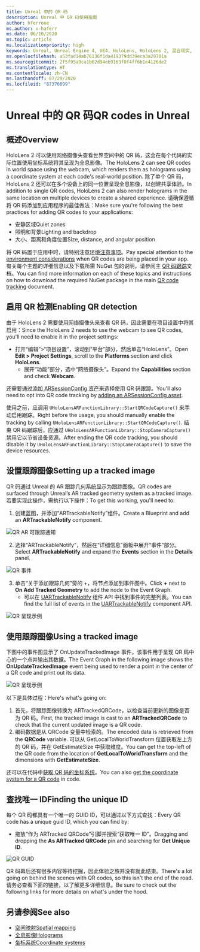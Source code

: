 ```yaml
---
title: Unreal 中的 QR 码
description: Unreal 中 QR 码使用指南
author: hferrone
ms.author: v-haferr
ms.date: 06/10/2020
ms.topic: article
ms.localizationpriority: high
keywords: Unreal, Unreal Engine 4, UE4, HoloLens, HoloLens 2, 混合现实, 开发, 功能, 文档, 指南, 全息影像, qr 码
ms.openlocfilehash: a53fad14ab76136f1da419379dd39eca3a29701a
ms.sourcegitcommit: 2f5f95a9ca1b02d94eb9163f0f4ff6b1e4126de2
ms.translationtype: HT
ms.contentlocale: zh-CN
ms.lasthandoff: 07/29/2020
ms.locfileid: "87376099"
---
```

# <a name="qr-codes-in-unreal"></a><span data-ttu-id="43bbe-104">Unreal 中的 QR 码</span><span class="sxs-lookup"><span data-stu-id="43bbe-104">QR codes in Unreal</span></span>

## <a name="overview"></a><span data-ttu-id="43bbe-105">概述</span><span class="sxs-lookup"><span data-stu-id="43bbe-105">Overview</span></span>

<span data-ttu-id="43bbe-106">HoloLens 2 可以使用网络摄像头查看世界空间中的 QR 码，这会在每个代码的实际位置使用坐标系统将其呈现为全息影像。</span><span class="sxs-lookup"><span data-stu-id="43bbe-106">The HoloLens 2 can see QR codes in world space using the webcam, which renders them as holograms using a coordinate system at each code's real-world position.</span></span>  <span data-ttu-id="43bbe-107">除了单个 QR 码，HoloLens 2 还可以在多个设备上的同一位置呈现全息影像，以创建共享体验。</span><span class="sxs-lookup"><span data-stu-id="43bbe-107">In addition to single QR codes, HoloLens 2 can also render holograms in the same location on multiple devices to create a shared experience.</span></span> <span data-ttu-id="43bbe-108">请确保遵循将 QR 码添加到应用程序的最佳做法：</span><span class="sxs-lookup"><span data-stu-id="43bbe-108">Make sure you're following the best practices for adding QR codes to your applications:</span></span>

- <span data-ttu-id="43bbe-109">安静区域</span><span class="sxs-lookup"><span data-stu-id="43bbe-109">Quiet zones</span></span>
- <span data-ttu-id="43bbe-110">照明和背景</span><span class="sxs-lookup"><span data-stu-id="43bbe-110">Lighting and backdrop</span></span>
- <span data-ttu-id="43bbe-111">大小、距离和角度位置</span><span class="sxs-lookup"><span data-stu-id="43bbe-111">Size, distance, and angular position</span></span>

<span data-ttu-id="43bbe-112">将 QR 码置于应用中时，请特别注意[环境注意事项](environment-considerations-for-hololens.md)。</span><span class="sxs-lookup"><span data-stu-id="43bbe-112">Pay special attention to the [environment considerations](environment-considerations-for-hololens.md) when QR codes are being placed in your app.</span></span> <span data-ttu-id="43bbe-113">有关每个主题的详细信息以及下载所需 NuGet 包的说明，请参阅主 [QR 码跟踪](qr-code-tracking.md)文档。</span><span class="sxs-lookup"><span data-stu-id="43bbe-113">You can find more information on each of these topics and instructions on how to download the required NuGet package in the main [QR code tracking](qr-code-tracking.md) document.</span></span> 

## <a name="enabling-qr-detection"></a><span data-ttu-id="43bbe-114">启用 QR 检测</span><span class="sxs-lookup"><span data-stu-id="43bbe-114">Enabling QR detection</span></span>
<span data-ttu-id="43bbe-115">由于 HoloLens 2 需要使用网络摄像头来查看 QR 码，因此需要在项目设置中将其启用：</span><span class="sxs-lookup"><span data-stu-id="43bbe-115">Since the HoloLens 2 needs to use the webcam to see QR codes, you'll need to enable it in the project settings:</span></span>
- <span data-ttu-id="43bbe-116">打开“编辑”>“项目设置”，滚动到“平台”部分，然后单击“HoloLens”。</span><span class="sxs-lookup"><span data-stu-id="43bbe-116">Open **Edit > Project Settings**, scroll to the **Platforms** section and click **HoloLens**.</span></span>
    + <span data-ttu-id="43bbe-117">展开“功能”部分，选中“网络摄像头”。</span><span class="sxs-lookup"><span data-stu-id="43bbe-117">Expand the **Capabilities** section and check **Webcam**.</span></span>  

<span data-ttu-id="43bbe-118">还需要通过[添加 ARSessionConfig 资产](https://docs.microsoft.com/windows/mixed-reality/unreal-uxt-ch3#adding-the-session-asset)来选择使用 QR 码跟踪。</span><span class="sxs-lookup"><span data-stu-id="43bbe-118">You'll also need to opt into QR code tracking by [adding an ARSessionConfig asset](https://docs.microsoft.com/windows/mixed-reality/unreal-uxt-ch3#adding-the-session-asset).</span></span>

<span data-ttu-id="43bbe-119">使用之前，应调用 `UHoloLensARFunctionLibrary::StartQRCodeCapture()` 来手动启用跟踪。</span><span class="sxs-lookup"><span data-stu-id="43bbe-119">Right before the usage, you should manually enable the tracking by calling `UHoloLensARFunctionLibrary::StartQRCodeCapture()`.</span></span> <span data-ttu-id="43bbe-120">结束 QR 码跟踪后，应通过 `UHoloLensARFunctionLibrary::StopCameraCapture()` 禁用它以节省设备资源。</span><span class="sxs-lookup"><span data-stu-id="43bbe-120">After ending the QR code tracking, you should disable it by `UHoloLensARFunctionLibrary::StopCameraCapture()` to save the device resources.</span></span> 

## <a name="setting-up-a-tracked-image"></a><span data-ttu-id="43bbe-121">设置跟踪图像</span><span class="sxs-lookup"><span data-stu-id="43bbe-121">Setting up a tracked image</span></span>

<span data-ttu-id="43bbe-122">QR 码通过 Unreal 的 AR 跟踪几何系统显示为跟踪图像。</span><span class="sxs-lookup"><span data-stu-id="43bbe-122">QR codes are surfaced through Unreal’s AR tracked geometry system as a tracked image.</span></span> <span data-ttu-id="43bbe-123">若要实现此操作，需执行以下操作：</span><span class="sxs-lookup"><span data-stu-id="43bbe-123">To get this working, you'll need to:</span></span>
1. <span data-ttu-id="43bbe-124">创建蓝图，并添加“ARTrackableNotify”组件。</span><span class="sxs-lookup"><span data-stu-id="43bbe-124">Create a Blueprint and add an **ARTrackableNotify** component.</span></span>

![QR AR 可跟踪通知](images/unreal-spatialmapping-artrackablenotify.PNG)

2. <span data-ttu-id="43bbe-126">选择“ARTrackableNotify”，然后在“详细信息”面板中展开“事件”部分。</span><span class="sxs-lookup"><span data-stu-id="43bbe-126">Select **ARTrackableNotify** and expand the **Events** section in the **Details** panel.</span></span> 

![QR 事件](images/unreal-spatialmapping-events.PNG)

3. <span data-ttu-id="43bbe-128">单击“关于添加跟踪几何”旁的 +，将节点添加到事件图中。</span><span class="sxs-lookup"><span data-stu-id="43bbe-128">Click **+** next to **On Add Tracked Geometry** to add the node to the Event Graph.</span></span>
    - <span data-ttu-id="43bbe-129">可以在 [UARTrackableNotify](https://docs.unrealengine.com/API/Runtime/AugmentedReality/UARTrackableNotifyComponent/index.html) 组件 API 中找到事件的完整列表。</span><span class="sxs-lookup"><span data-stu-id="43bbe-129">You can find the full list of events in the [UARTrackableNotify](https://docs.unrealengine.com/API/Runtime/AugmentedReality/UARTrackableNotifyComponent/index.html) component API.</span></span> 

![QR 呈现示例](images/unreal-qr-codes-tracked-geometry.png)

## <a name="using-a-tracked-image"></a><span data-ttu-id="43bbe-131">使用跟踪图像</span><span class="sxs-lookup"><span data-stu-id="43bbe-131">Using a tracked image</span></span>
<span data-ttu-id="43bbe-132">下图中的事件图显示了 OnUpdateTrackedImage 事件，该事件用于呈现 QR 码中心的一个点并输出其数据。</span><span class="sxs-lookup"><span data-stu-id="43bbe-132">The Event Graph in the following image shows the **OnUpdateTrackedImage** event being used to render a point in the center of a QR code and print out its data.</span></span> 

![QR 呈现示例](images/unreal-qr-render.PNG)

<span data-ttu-id="43bbe-134">以下是具体过程：</span><span class="sxs-lookup"><span data-stu-id="43bbe-134">Here's what's going on:</span></span>
1. <span data-ttu-id="43bbe-135">首先，将跟踪图像转换为 ARTrackedQRCode，以检查当前更新的图像是否为 QR 码。</span><span class="sxs-lookup"><span data-stu-id="43bbe-135">First, the tracked image is cast to an **ARTrackedQRCode** to check that the current updated image is a QR code.</span></span>  
2. <span data-ttu-id="43bbe-136">编码数据是从 QRCode 变量中检索的。</span><span class="sxs-lookup"><span data-stu-id="43bbe-136">The encoded data is retrieved from the **QRCode** variable.</span></span> <span data-ttu-id="43bbe-137">可以从 GetLocalToWorldTransform 位置获取左上方的 QR 码，并在 GetEstimateSize 中获取维度。</span><span class="sxs-lookup"><span data-stu-id="43bbe-137">You can get the top-left of the QR code from the location of **GetLocalToWorldTransform** and the dimensions with **GetEstimateSize**.</span></span> 

<span data-ttu-id="43bbe-138">还可以在代码中[获取 QR 码的坐标系统](https://docs.microsoft.com/windows/mixed-reality/qr-code-tracking#getting-the-coordinate-system-for-a-qr-code)。</span><span class="sxs-lookup"><span data-stu-id="43bbe-138">You can also [get the coordinate system for a QR code](https://docs.microsoft.com/windows/mixed-reality/qr-code-tracking#getting-the-coordinate-system-for-a-qr-code) in code.</span></span>

## <a name="finding-the-unique-id"></a><span data-ttu-id="43bbe-139">查找唯一 ID</span><span class="sxs-lookup"><span data-stu-id="43bbe-139">Finding the unique ID</span></span>
<span data-ttu-id="43bbe-140">每个 QR 码都具有一个唯一的 GUID ID，可以通过以下方式查找：</span><span class="sxs-lookup"><span data-stu-id="43bbe-140">Every QR code has a unique guid ID, which you can find by:</span></span>
- <span data-ttu-id="43bbe-141">拖放“作为 ARTracked QRCode”引脚并搜索“获取唯一 ID”。</span><span class="sxs-lookup"><span data-stu-id="43bbe-141">Dragging and dropping the **As ARTracked QRCode**  pin and searching for **Get Unique ID**.</span></span>

![QR GUID](images/unreal-qr-guid.PNG)

<span data-ttu-id="43bbe-143">QR 码幕后还有很多内容等待挖掘，因此体验之旅并没有就此结束。</span><span class="sxs-lookup"><span data-stu-id="43bbe-143">There's a lot going on behind the scenes with QR codes, so this isn't the end of the road.</span></span> <span data-ttu-id="43bbe-144">请务必查看下面的链接，以了解更多详细信息。</span><span class="sxs-lookup"><span data-stu-id="43bbe-144">Be sure to check out the following links for more details on what's under the hood.</span></span>

## <a name="see-also"></a><span data-ttu-id="43bbe-145">另请参阅</span><span class="sxs-lookup"><span data-stu-id="43bbe-145">See also</span></span>
* [<span data-ttu-id="43bbe-146">空间映射</span><span class="sxs-lookup"><span data-stu-id="43bbe-146">Spatial mapping</span></span>](spatial-mapping.md)
* [<span data-ttu-id="43bbe-147">全息影像</span><span class="sxs-lookup"><span data-stu-id="43bbe-147">Holograms</span></span>](hologram.md)
* [<span data-ttu-id="43bbe-148">坐标系统</span><span class="sxs-lookup"><span data-stu-id="43bbe-148">Coordinate systems</span></span>](coordinate-systems.md)
